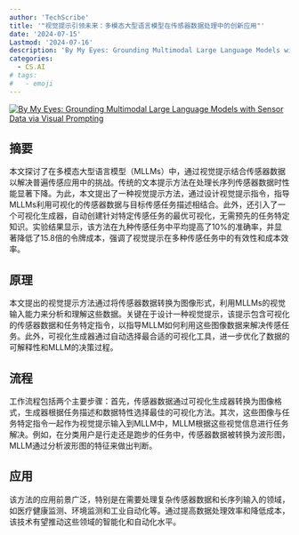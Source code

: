 ```yaml
---
author: 'TechScribe'
title: '"视觉提示引领未来：多模态大型语言模型在传感器数据处理中的创新应用"'
date: '2024-07-15'
Lastmod: '2024-07-16'
description: 'By My Eyes: Grounding Multimodal Large Language Models with Sensor Data via Visual Prompting'
categories:
  - CS.AI
# tags:
#   - emoji
---
```


[![By My Eyes: Grounding Multimodal Large Language Models with Sensor Data via Visual Prompting](https://arxiv-research-1301205113.cos.ap-guangzhou.myqcloud.com/images/2407.10385v1.pdf_0.jpg)](https://arxiv.org/abs/2407.10385v1)

## 摘要

本文探讨了在多模态大型语言模型（MLLMs）中，通过视觉提示结合传感器数据以解决普遍传感应用中的挑战。传统的文本提示方法在处理长序列传感器数据时性能显著下降。为此，本文提出了一种视觉提示方法，通过设计视觉提示指令，指导MLLMs利用可视化的传感器数据与目标传感任务描述相结合。此外，还引入了一个可视化生成器，自动创建针对特定传感任务的最优可视化，无需预先的任务特定知识。实验结果显示，该方法在九种传感任务中平均提高了10%的准确率，并显著降低了15.8倍的令牌成本，强调了视觉提示在多种传感任务中的有效性和成本效率。<!--more-->

## 原理

本文提出的视觉提示方法通过将传感器数据转换为图像形式，利用MLLMs的视觉输入能力来分析和理解这些数据。关键在于设计一种视觉提示，该提示包含可视化的传感器数据和任务特定指令，以指导MLLM如何利用这些图像数据来解决传感任务。此外，可视化生成器通过自动选择最合适的可视化工具，进一步优化了数据的可解释性和MLLM的决策过程。

## 流程

工作流程包括两个主要步骤：首先，传感器数据通过可视化生成器转换为图像格式，生成器根据任务描述和数据特性选择最佳的可视化方法。其次，这些图像与任务特定指令一起作为视觉提示输入到MLLM中，MLLM根据这些视觉信息进行任务解决。例如，在分类用户是行走还是跑步的任务中，传感器数据被转换为波形图，MLLM通过分析波形图的特征来做出判断。

## 应用

该方法的应用前景广泛，特别是在需要处理复杂传感器数据和长序列输入的领域，如医疗健康监测、环境监测和工业自动化等。通过提高数据处理效率和降低成本，该技术有望推动这些领域的智能化和自动化水平。
